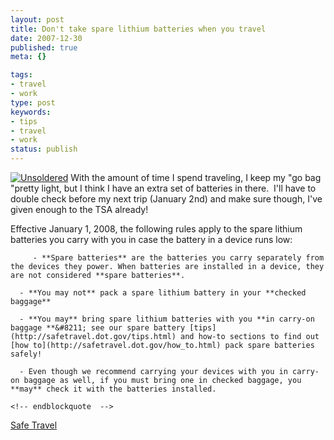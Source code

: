 ```yaml
---
layout: post
title: Don't take spare lithium batteries when you travel
date: 2007-12-30
published: true
meta: {}

tags:
- travel
- work
type: post
keywords:
- tips
- travel
- work
status: publish
---
```



[![Unsoldered](http://media.eick.us/2011/05/2146640051_7eb69ed044_m.jpg)](http://www.flickr.com/photos/49503210249@N01/2146640051/ "Unsoldered") With the amount of time I spend traveling, I keep my "go bag "pretty light, but I think I have an extra set of batteries in there.  I'll have to double check before my next trip (January 2nd) and make sure though, I've given enough to the TSA already!

  <!-- blockquote  -->

Effective January 1, 2008, the following rules apply to the spare lithium batteries you carry with you in case the battery in a device runs low:

         - **Spare batteries** are the batteries you carry separately from the devices they power. When batteries are installed in a device, they are not considered **spare batteries**.

      - **You may not** pack a spare lithium battery in your **checked baggage**

      - **You may** bring spare lithium batteries with you **in carry-on baggage **&#8211; see our spare battery [tips](http://safetravel.dot.gov/tips.html) and how-to sections to find out [how to](http://safetravel.dot.gov/how_to.html) pack spare batteries safely!

      - Even though we recommend carrying your devices with you in carry-on baggage as well, if you must bring one in checked baggage, you **may** check it with the batteries installed.

    <!-- endblockquote  -->

[Safe Travel](http://safetravel.dot.gov/whats_new_batteries.html)

